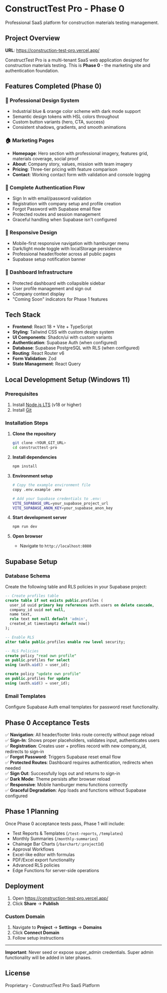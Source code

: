 # ConstructTest Pro - Phase 0

Professional SaaS platform for construction materials testing management.

## Project Overview

**URL**: https://construction-test-pro.vercel.app/

ConstructTest Pro is a multi-tenant SaaS web application designed for construction materials testing. This is **Phase 0** - the marketing site and authentication foundation.

## Features Completed (Phase 0)

### 🎨 Professional Design System
- Industrial blue & orange color scheme with dark mode support
- Semantic design tokens with HSL colors throughout
- Custom button variants (hero, CTA, success)
- Consistent shadows, gradients, and smooth animations

### 🏠 Marketing Pages
- **Homepage**: Hero section with professional imagery, features grid, materials coverage, social proof
- **About**: Company story, values, mission with team imagery
- **Pricing**: Three-tier pricing with feature comparison
- **Contact**: Working contact form with validation and console logging

### 🔐 Complete Authentication Flow
- Sign In with email/password validation
- Registration with company setup and profile creation
- Forgot Password with Supabase email flow
- Protected routes and session management
- Graceful handling when Supabase isn't configured

### 📱 Responsive Design
- Mobile-first responsive navigation with hamburger menu
- Dark/light mode toggle with localStorage persistence
- Professional header/footer across all public pages
- Supabase setup notification banner

### 🏢 Dashboard Infrastructure
- Protected dashboard with collapsible sidebar
- User profile management and sign out
- Company context display
- "Coming Soon" indicators for Phase 1 features

## Tech Stack

- **Frontend**: React 18 + Vite + TypeScript
- **Styling**: Tailwind CSS with custom design system
- **UI Components**: Shadcn/ui with custom variants
- **Authentication**: Supabase Auth (when configured)
- **Database**: Supabase PostgreSQL with RLS (when configured)
- **Routing**: React Router v6
- **Form Validation**: Zod
- **State Management**: React Query

## Local Development Setup (Windows 11)

### Prerequisites
1. Install [Node.js LTS](https://nodejs.org/) (v18 or higher)
2. Install [Git](https://git-scm.com/)

### Installation Steps

1. **Clone the repository**
   ```bash
   git clone <YOUR_GIT_URL>
   cd constructtest-pro
   ```

2. **Install dependencies**
   ```bash
   npm install
   ```

3. **Environment setup**
   ```bash
   # Copy the example environment file
   copy .env.example .env

   # Add your Supabase credentials to .env:
   VITE_SUPABASE_URL=your_supabase_project_url
   VITE_SUPABASE_ANON_KEY=your_supabase_anon_key
   ```

4. **Start development server**
   ```bash
   npm run dev
   ```

5. **Open browser**
   - Navigate to `http://localhost:8080`

## Supabase Setup

### Database Schema

Create the following table and RLS policies in your Supabase project:

```sql
-- Create profiles table
create table if not exists public.profiles (
  user_id uuid primary key references auth.users on delete cascade,
  company_id uuid not null,
  name text,
  role text not null default 'admin',
  created_at timestamptz default now()
);

-- Enable RLS
alter table public.profiles enable row level security;

-- RLS Policies
create policy "read own profile"
on public.profiles for select
using (auth.uid() = user_id);

create policy "update own profile"
on public.profiles for update
using (auth.uid() = user_id);
```

### Email Templates
Configure Supabase Auth email templates for password reset functionality.

## Phase 0 Acceptance Tests

✅ **Navigation**: All header/footer links route correctly without page reload  
✅ **Sign-In**: Shows proper placeholders, validates input, authenticates users  
✅ **Registration**: Creates user + profiles record with new company_id, redirects to sign-in  
✅ **Forgot Password**: Triggers Supabase reset email flow  
✅ **Protected Routes**: Dashboard requires authentication, redirects when needed  
✅ **Sign Out**: Successfully logs out and returns to sign-in  
✅ **Dark Mode**: Theme persists after browser reload  
✅ **Responsive**: Mobile hamburger menu functions correctly  
✅ **Graceful Degradation**: App loads and functions without Supabase configured  

## Phase 1 Planning

Once Phase 0 acceptance tests pass, Phase 1 will include:
- Test Reports & Templates (`/test-reports`, `/templates`)
- Monthly Summaries (`/monthly-summaries`)
- Chainage Bar Charts (`/barchart/:projectId`)
- Approval Workflows
- Excel-like editor with formulas
- PDF/Excel export functionality
- Advanced RLS policies
- Edge Functions for server-side operations

## Deployment

1. Open https://construction-test-pro.vercel.app/
2. Click **Share** → **Publish**

### Custom Domain
1. Navigate to **Project** → **Settings** → **Domains**
2. Click **Connect Domain**
3. Follow setup instructions

---

**Important**: Never seed or expose super_admin credentials. Super admin functionality will be added in later phases.

## License

Proprietary - ConstructTest Pro SaaS Platform

